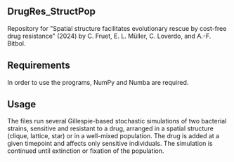 ## DrugRes_StructPop
Repository for "Spatial structure facilitates evolutionary rescue by cost-free drug resistance" (2024) by C. Fruet, E. L. Müller, C. Loverdo, and A.-F. Bitbol.

## Requirements
In order to use the programs, NumPy and Numba are required. 

## Usage
The files run several Gillespie-based stochastic simulations of two bacterial strains, sensitive and resistant to a drug, arranged in a spatial structure (clique, lattice, star) or in a well-mixed population. The drug is added at a given timepoint and affects only sensitive individuals. The simulation is continued until extinction or fixation of the population.
